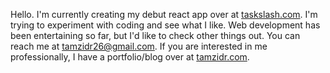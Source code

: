 Hello. I'm currently creating my debut react app over at [taskslash.com](https://taskslash.com). 
I'm trying to experiment with coding and see what I like. Web development has been entertaining so far, but I'd like to check other things out.
You can reach me at [tamzidr26@gmail.com](mailto:tamzidr26@gmail.com). If you are interested in me professionally, I have a portfolio/blog over at [tamzidr.com](https://tamzidr.com).

<!--
**tamzidr/tamzidr** is a ✨ _special_ ✨ repository because its `README.md` (this file) appears on your GitHub profile.

Here are some ideas to get you started:

- 🔭 I’m currently working on ...
- 🌱 I’m currently learning ...
- 👯 I’m looking to collaborate on ...
- 🤔 I’m looking for help with ...
- 💬 Ask me about ...
- 📫 How to reach me: ...
- 😄 Pronouns: ...
- ⚡ Fun fact: ...
-->
